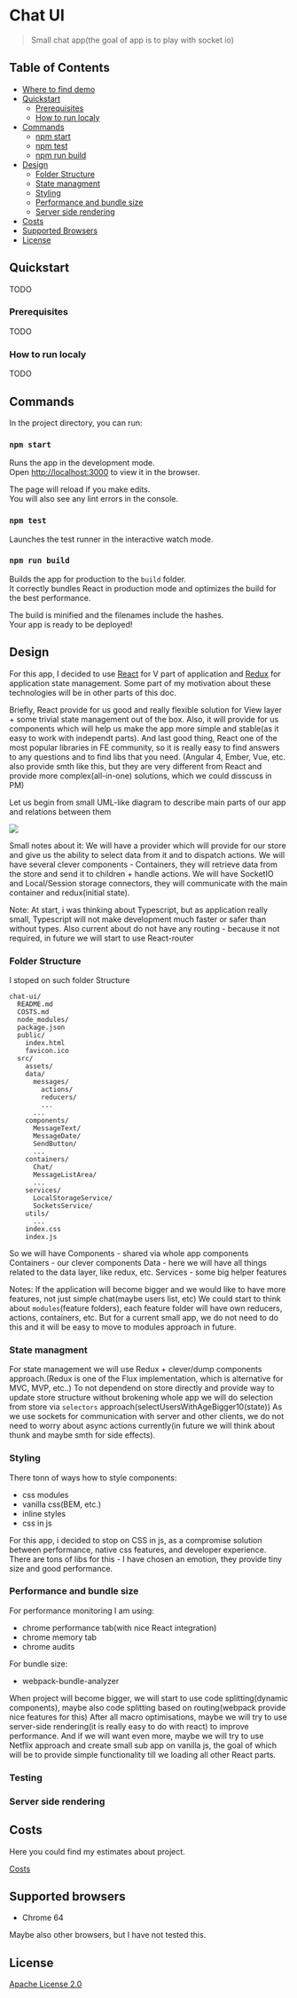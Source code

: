# Chat UI
> Small chat app(the goal of app is to play with socket io)

## Table of Contents

- [Where to find demo](http://faradey27.github.io/chat-ui)
- [Quickstart](#quickstart)
  - [Prerequisites](#prerequisites)
  - [How to run localy](#how-to-run-localy)
- [Commands](#commands)
  - [npm start](#npm-start)
  - [npm test](#npm-test)
  - [npm run build](#npm-run-build)
- [Design](#design)
  - [Folder Structure](#folder-structure)
  - [State managment](#state-managment)
  - [Styling](#styling)
  - [Performance and bundle size](#performance-and-bundle-size)
  - [Server side rendering](#server-side-rendering)
- [Costs](#costs)
- [Supported Browsers](#supported-browsers)
- [License](#license)

## Quickstart

TODO

### Prerequisites

TODO

### How to run localy

TODO

## Commands

In the project directory, you can run:

### `npm start`

Runs the app in the development mode.<br>
Open [http://localhost:3000](http://localhost:3000) to view it in the browser.

The page will reload if you make edits.<br>
You will also see any lint errors in the console.

### `npm test`

Launches the test runner in the interactive watch mode.<br>

### `npm run build`

Builds the app for production to the `build` folder.<br>
It correctly bundles React in production mode and optimizes the build for the best performance.

The build is minified and the filenames include the hashes.<br>
Your app is ready to be deployed!

## Design

For this app, I decided to use [React](https://reactjs.org/) for V part of application and [Redux](https://redux.js.org/) for application state management.
Some part of my motivation about these technologies will be in other parts of this doc.

Briefly, React provide for us good and really flexible solution for View layer + some trivial state management out of the box.
Also, it will provide for us components which will help us make the app more simple and stable(as it easy to work with independt parts).
And last good thing, React one of the most popular libraries in FE community, so it is really easy to find answers to any questions and to find libs that you need.
(Angular 4, Ember, Vue, etc. also provide smth like this, but they are very different from React and provide more complex(all-in-one) solutions,
which we could disscuss in PM)

Let us begin from small UML-like diagram to describe main parts of our app and relations between them

![](./docs/Chat-ui-diagram.png)

Small notes about it:
We will have a provider which will provide for our store and give us the ability to select data from it and to dispatch actions.
We will have several clever components - Containers, they will retrieve data from the store and send it to children + handle actions.
We will have SocketIO and Local/Session storage connectors, they will communicate with the main container and redux(initial state).

Note:
At start, i was thinking about Typescript, but as application really small, Typescript will not make development much faster or safer than without types.
Also current about do not have any routing - because it not required, in future we will start to use React-router

### Folder Structure

I stoped on such folder Structure

```
chat-ui/
  README.md
  COSTS.md
  node_modules/
  package.json
  public/
    index.html
    favicon.ico
  src/
    assets/
    data/
      messages/
        actions/
        reducers/
        ...
      ...
    components/
      MessageText/
      MessageDate/
      SendButton/
      ...
    containers/
      Chat/
      MessageListArea/
      ...
    services/
      LocalStorageService/
      SocketsService/
    utils/
      ...
    index.css
    index.js
```

So we will have
Components - shared via whole app components
Containers - our clever components
Data - here we will have all things related to the data layer, like redux, etc.
Services - some big helper features

Notes:
If the application will become bigger and we would like to have more features, not just simple chat(maybe users list, etc)
We could start to think about `modules`(feature folders), each feature folder will have own reducers, actions, containers, etc.
But for a current small app, we do not need to do this and it will be easy to move to modules approach in future.

### State managment

For state management we will use Redux + clever/dump components approach.(Redux is one of the Flux implementation, which is alternative for MVC, MVP, etc..)
To not dependend on store directly and provide way to update store structure without brokening whole app we will do selection from store via `selectors` approach(selectUsersWithAgeBigger10(state))
As we use sockets for communication with server and other clients, we do not need to worry about async actions currently(in future we will think about thunk and maybe smth for side effects).

### Styling

There tonn of ways how to style components:
 - css modules
 - vanilla css(BEM, etc.)
 - inline styles
 - css in js

For this app, i decided to stop on CSS in js, as a compromise solution between performance, native css features, and developer experience.
There are tons of libs for this - I have chosen an emotion, they provide tiny size and good performance.

### Performance and bundle size

For performance monitoring I am using:
 - chrome performance tab(with nice React integration)
 - chrome memory tab
 - chrome audits

For bundle size:
 - webpack-bundle-analyzer

When project will become bigger, we will start to use code splitting(dynamic components), maybe also code splitting based on routing(webpack provide nice features for this)
After all macro optimisations, maybe we will try to use server-side rendering(it is really easy to do with react) to improve performance.
And if we will want even more, maybe we will try to use Netflix approach and create small sub app on vanilla js, the goal of which will be to provide simple functionality till we loading all other React parts.

### Testing

### Server side rendering



## Costs
Here you could find my estimates about project.

[Costs](./COSTS.md)

## Supported browsers
  - Chrome 64

Maybe also other browsers, but I have not tested this.

## License
[Apache License 2.0](./LICENSE)
